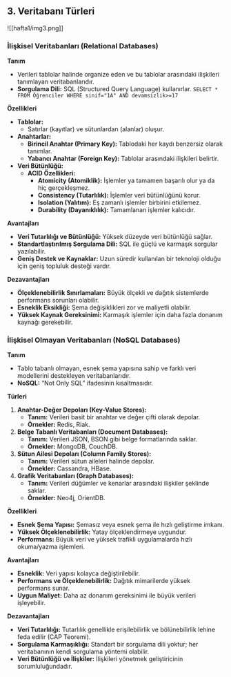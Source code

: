 ## 3. Veritabanı Türleri
![[hafta1/img3.png]]
### İlişkisel Veritabanları (Relational Databases)

**Tanım**
- Verileri tablolar halinde organize eden ve bu tablolar arasındaki ilişkileri tanımlayan veritabanlarıdır.
- **Sorgulama Dili:** SQL (Structured Query Language) kullanırlar.
	`SELECT * FROM Öğrenciler WHERE sinif="1A" AND devamsizlik>=17 `

**Özellikleri**
- **Tablolar:**
	- Satırlar (kayıtlar) ve sütunlardan (alanlar) oluşur.
- **Anahtarlar:**
	- **Birincil Anahtar (Primary Key):** Tablodaki her kaydı benzersiz olarak tanımlar.
	- **Yabancı Anahtar (Foreign Key):** Tablolar arasındaki ilişkileri belirtir.
- **Veri Bütünlüğü:**
	- **ACID Özellikleri:**
		- **Atomicity (Atomiklik):** İşlemler ya tamamen başarılı olur ya da hiç gerçekleşmez.
		- **Consistency (Tutarlılık):** İşlemler veri bütünlüğünü korur.
		- **Isolation (Yalıtım):** Eş zamanlı işlemler birbirini etkilemez.
		- **Durability (Dayanıklılık):** Tamamlanan işlemler kalıcıdır.

**Avantajları**
- **Veri Tutarlılığı ve Bütünlüğü:** Yüksek düzeyde veri bütünlüğü sağlar.
- **Standartlaştırılmış Sorgulama Dili:** SQL ile güçlü ve karmaşık sorgular yazılabilir.
- **Geniş Destek ve Kaynaklar:** Uzun süredir kullanılan bir teknoloji olduğu için geniş topluluk desteği vardır.

**Dezavantajları**
- **Ölçeklenebilirlik Sınırlamaları:** Büyük ölçekli ve dağıtık sistemlerde performans sorunları olabilir.
- **Esneklik Eksikliği:** Şema değişiklikleri zor ve maliyetli olabilir.
- **Yüksek Kaynak Gereksinimi:** Karmaşık işlemler için daha fazla donanım kaynağı gerekebilir.
### İlişkisel Olmayan Veritabanları (NoSQL Databases)
**Tanım**
- Tablo tabanlı olmayan, esnek şema yapısına sahip ve farklı veri modellerini destekleyen veritabanlarıdır.
- **NoSQL:** “Not Only SQL” ifadesinin kısaltmasıdır.

**Türleri**
1. **Anahtar-Değer Depoları (Key-Value Stores):**
	- **Tanım:** Verileri basit bir anahtar ve değer çifti olarak depolar.
	- **Örnekler:** Redis, Riak.
2. **Belge Tabanlı Veritabanları (Document Databases):**
	- **Tanım:** Verileri JSON, BSON gibi belge formatlarında saklar.
	- **Örnekler:** MongoDB, CouchDB.
3. **Sütun Ailesi Depoları (Column Family Stores):**
	- **Tanım:** Verileri sütun aileleri halinde depolar.
	- **Örnekler:** Cassandra, HBase.
4. **Grafik Veritabanları (Graph Databases):**
	- **Tanım:** Verileri düğümler ve kenarlar arasındaki ilişkiler şeklinde saklar.
	- **Örnekler:** Neo4j, OrientDB.

**Özellikleri**
- **Esnek Şema Yapısı:** Şemasız veya esnek şema ile hızlı geliştirme imkanı.
- **Yüksek Ölçeklenebilirlik:** Yatay ölçeklendirmeye uygundur.
- **Performans:** Büyük veri ve yüksek trafikli uygulamalarda hızlı okuma/yazma işlemleri.

**Avantajları**
- **Esneklik:** Veri yapısı kolayca değiştirilebilir.
- **Performans ve Ölçeklenebilirlik:** Dağıtık mimarilerde yüksek performans sunar.
- **Uygun Maliyet:** Daha az donanım gereksinimi ile büyük verileri işleyebilir.

**Dezavantajları**
- **Veri Tutarlılığı:** Tutarlılık genellikle erişilebilirlik ve bölünebilirlik lehine feda edilir (CAP Teoremi).
- **Sorgulama Karmaşıklığı:** Standart bir sorgulama dili yoktur; her veritabanının kendi sorgulama yöntemi olabilir.
- **Veri Bütünlüğü ve İlişkiler:** İlişkileri yönetmek geliştiricinin sorumluluğundadır.

